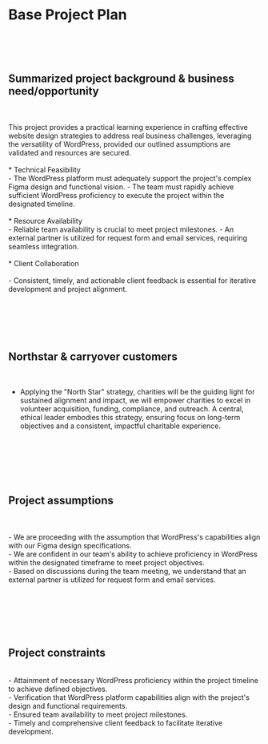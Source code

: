 <h1> Base Project Plan
<br> </b>
<br> </b>
<br> </b>
<h2>Summarized project background & business need/opportunity</h2>
<br> </b>
<br> </b>
This project provides a practical learning experience in crafting effective website design strategies to address real business challenges, leveraging the versatility of WordPress, provided our outlined assumptions are validated and resources are secured.
<br> </b>
<br> </b>
*  Technical Feasibility
<br> </b>
- The WordPress platform must adequately support the project's complex Figma design and functional vision.
- The team must rapidly achieve sufficient WordPress proficiency to execute the project within the designated timeline.
<br> </b>
<br> </b>
*  Resource Availability
<br> </b>
- Reliable team availability is crucial to meet project milestones.
- An external partner is utilized for request form and email services, requiring seamless integration.
<br> </b>
<br> </b>
*  Client Collaboration
<br> </b>
<br> </b>
- Consistent, timely, and actionable client feedback is essential for iterative development and project alignment.
<br> </b>
<br> </b>
<br> </b>
<br> </b>
<br> </b>
<br> </b>

<h2>Northstar & carryover customers</h2>

<br> </b>
- Applying the "North Star" strategy, charities will be the guiding light for sustained alignment and impact, we will empower charities to excel in volunteer acquisition, funding, compliance, and outreach. A central, ethical leader embodies this strategy, ensuring focus on long-term objectives and a consistent, impactful charitable experience.

<br> </b>
<br> </b>
<br> </b>
<br> </b>
<br> </b>
<h2>Project assumptions</h2> 
<br> </b>
<br> </b>
- We are proceeding with the assumption that WordPress's capabilities align with our Figma design specifications.
<br> </b>
- We are confident in our team's ability to achieve proficiency in WordPress within the designated timeframe to meet project objectives.
<br> </b>
- Based on discussions during the team meeting, we understand that an external partner is utilized for request form and email services.

<br> </b>
<br> </b>
<br> </b>

<br> </b>
<h2>Project constraints</h2> 
<br> </b>
- Attainment of necessary WordPress proficiency within the project timeline to achieve defined objectives.
<br> </b>
- Verification that WordPress platform capabilities align with the project's design and functional requirements.
<br> </b>
- Ensured team availability to meet project milestones.
<br> </b>
- Timely and comprehensive client feedback to facilitate iterative development.
<br> </b>
<br> </b>

